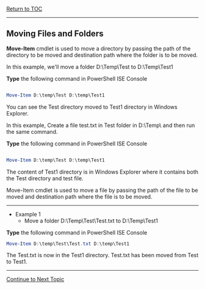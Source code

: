 <a href="https://github.com/CyberTrainingUSAF/Powershell_Training/blob/master/00-Table-of-Contents.md" > Return to TOC </a>

---

## Moving Files and Folders

**Move-Item** cmdlet is used to move a directory by passing the path of the directory to be moved and destination path where the folder is to be moved.

In this example, we'll move a folder D:\Temp\Test to D:\Temp\Test1

**Type** the following command in PowerShell ISE Console

```powershell

Move-Item D:\temp\Test D:\temp\Test1

```
You can see the Test directory moved to Test1 directory in Windows Explorer.

In this example, Create a file test.txt in Test folder in D:\Temp\ and then run the same command.

**Type** the following command in PowerShell ISE Console

```powershell

Move-Item D:\temp\Test D:\temp\Test1

```

The content of Test1 directory is in Windows Explorer where it contains both the Test directory and test file.

Move-Item cmdlet is used to move a file by passing the path of the file to be moved and destination path where the file is to be moved.

---

* Example 1
  * Move a folder D:\Temp\Test\Test.txt to D:\Temp\Test1

**Type** the following command in PowerShell ISE Console

```powershell
Move-Item D:\temp\Test\Test.txt D:\temp\Test1
```

The Test.txt is now in the Test1 directory. Test.txt has been moved from Test to Test1.

---

<a href="https://github.com/CyberTrainingUSAF/Powershell_Training/blob/master/06_Powershell_ErrorHandling/06_Powershell_ErrorHandling.md" > Continue to Next Topic </a>
